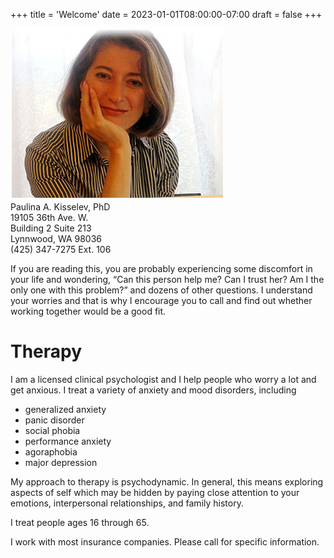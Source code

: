+++
title = 'Welcome'
date = 2023-01-01T08:00:00-07:00
draft = false
+++
<div class="float-md-end text-center fs-6">
    <img src='paulina4.jpg'><br/>
    Paulina A. Kisselev, PhD  <br/>
    19105 36th Ave. W.  <br/>
    Building 2 Suite 213  <br/>
    Lynnwood, WA 98036  <br/>
    (425) 347-7275 Ext. 106  
</div>
<p class="mb-3">If you are reading this, you are probably experiencing some discomfort in your life and wondering, “Can this person help me? Can I trust her? Am I the only one with this problem?” and dozens of other questions. I understand your worries and that is why I encourage you to call and find out whether working together would be a good fit.  
</p>


# Therapy

I am a licensed clinical psychologist and I help people who worry a lot and get anxious. I treat a variety of anxiety and mood disorders, including

*   generalized anxiety
*   panic disorder
*   social phobia
*   performance anxiety
*   agoraphobia
*   major depression

My approach to therapy is psychodynamic. In general, this means exploring aspects of self which may be hidden by paying close attention to your emotions, interpersonal relationships, and family history.

I treat people ages 16 through 65.

I work with most insurance companies. Please call for specific information.
